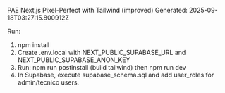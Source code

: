
PAE Next.js Pixel-Perfect with Tailwind (improved)
Generated: 2025-09-18T03:27:15.800912Z

Run:
1. npm install
2. Create .env.local with NEXT_PUBLIC_SUPABASE_URL and NEXT_PUBLIC_SUPABASE_ANON_KEY
3. Run: npm run postinstall (build tailwind) then npm run dev
4. In Supabase, execute supabase_schema.sql and add user_roles for admin/tecnico users.
